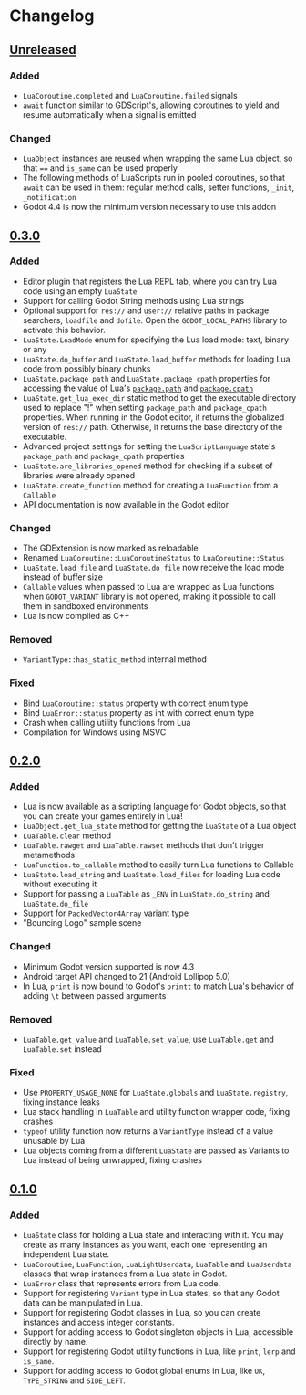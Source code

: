 # Changelog
## [Unreleased](https://github.com/gilzoide/lua-gdextension/compare/0.3.0...HEAD)
### Added
- `LuaCoroutine.completed` and `LuaCoroutine.failed` signals
- `await` function similar to GDScript's, allowing coroutines to yield and resume automatically when a signal is emitted

### Changed
- `LuaObject` instances are reused when wrapping the same Lua object, so that `==` and `is_same` can be used properly
- The following methods of LuaScripts run in pooled coroutines, so that `await` can be used in them: regular method calls, setter functions, `_init`, `_notification`
- Godot 4.4 is now the minimum version necessary to use this addon


## [0.3.0](https://github.com/gilzoide/lua-gdextension/releases/tag/0.3.0)
### Added
- Editor plugin that registers the Lua REPL tab, where you can try Lua code using an empty `LuaState`
- Support for calling Godot String methods using Lua strings
- Optional support for `res://` and `user://` relative paths in package searchers, `loadfile` and `dofile`.
  Open the `GODOT_LOCAL_PATHS` library to activate this behavior.
- `LuaState.LoadMode` enum for specifying the Lua load mode: text, binary or any
- `LuaState.do_buffer` and `LuaState.load_buffer` methods for loading Lua code from possibly binary chunks
- `LuaState.package_path` and `LuaState.package_cpath` properties for accessing the value of Lua's [`package.path`](https://www.lua.org/manual/5.4/manual.html#pdf-package.path) and [`package.cpath`](https://www.lua.org/manual/5.4/manual.html#pdf-package.cpath)
- `LuaState.get_lua_exec_dir` static method to get the executable directory used to replace "!" when setting `package_path` and `package_cpath` properties.
  When running in the Godot editor, it returns the globalized version of `res://` path.
  Otherwise, it returns the base directory of the executable.
- Advanced project settings for setting the `LuaScriptLanguage` state's `package_path` and `package_cpath` properties
- `LuaState.are_libraries_opened` method for checking if a subset of libraries were already opened
- `LuaState.create_function` method for creating a `LuaFunction` from a `Callable`
- API documentation is now available in the Godot editor

### Changed
- The GDExtension is now marked as reloadable
- Renamed `LuaCoroutine::LuaCoroutineStatus` to `LuaCoroutine::Status`
- `LuaState.load_file` and `LuaState.do_file` now receive the load mode instead of buffer size
- `Callable` values when passed to Lua are wrapped as Lua functions when `GODOT_VARIANT` library is not opened, making it possible to call them in sandboxed environments
- Lua is now compiled as C++

### Removed
- `VariantType::has_static_method` internal method

### Fixed
- Bind `LuaCoroutine::status` property with correct enum type
- Bind `LuaError::status` property as int with correct enum type
- Crash when calling utility functions from Lua
- Compilation for Windows using MSVC


## [0.2.0](https://github.com/gilzoide/lua-gdextension/releases/tag/0.2.0)
### Added
- Lua is now available as a scripting language for Godot objects, so that you can create your games entirely in Lua!
- `LuaObject.get_lua_state` method for getting the `LuaState` of a Lua object
- `LuaTable.clear` method
- `LuaTable.rawget` and `LuaTable.rawset` methods that don't trigger metamethods
- `LuaFunction.to_callable` method to easily turn Lua functions to Callable
- `LuaState.load_string` and `LuaState.load_files` for loading Lua code without executing it
- Support for passing a `LuaTable` as `_ENV` in `LuaState.do_string` and `LuaState.do_file`
- Support for `PackedVector4Array` variant type
- "Bouncing Logo" sample scene

### Changed
- Minimum Godot version supported is now 4.3
- Android target API changed to 21 (Android Lollipop 5.0)
- In Lua, `print` is now bound to Godot's `printt` to match Lua's behavior of adding `\t` between passed arguments

### Removed
- `LuaTable.get_value` and `LuaTable.set_value`, use `LuaTable.get` and `LuaTable.set` instead

### Fixed
- Use `PROPERTY_USAGE_NONE` for `LuaState.globals` and `LuaState.registry`, fixing instance leaks
- Lua stack handling in `LuaTable` and utility function wrapper code, fixing crashes
- `typeof` utility function now returns a `VariantType` instead of a value unusable by Lua
- Lua objects coming from a different `LuaState` are passed as Variants to Lua instead of being unwrapped, fixing crashes


## [0.1.0](https://github.com/gilzoide/lua-gdextension/releases/tag/0.1.0)
### Added
- `LuaState` class for holding a Lua state and interacting with it.
  You may create as many instances as you want, each one representing an independent Lua state.
- `LuaCoroutine`, `LuaFunction`, `LuaLightUserdata`, `LuaTable` and `LuaUserdata` classes that wrap instances from a Lua state in Godot.
- `LuaError` class that represents errors from Lua code.
- Support for registering `Variant` type in Lua states, so that any Godot data can be manipulated in Lua.
- Support for registering Godot classes in Lua, so you can create instances and access integer constants.
- Support for adding access to Godot singleton objects in Lua, accessible directly by name.
- Support for registering Godot utility functions in Lua, like `print`, `lerp` and `is_same`.
- Support for adding access to Godot global enums in Lua, like `OK`, `TYPE_STRING` and `SIDE_LEFT`.
